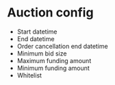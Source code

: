 # Auction config

- Start datetime
- End datetime
- Order cancellation end datetime
- Minimum bid size
- Maximum funding amount
- Minimum funding amount
- Whitelist

